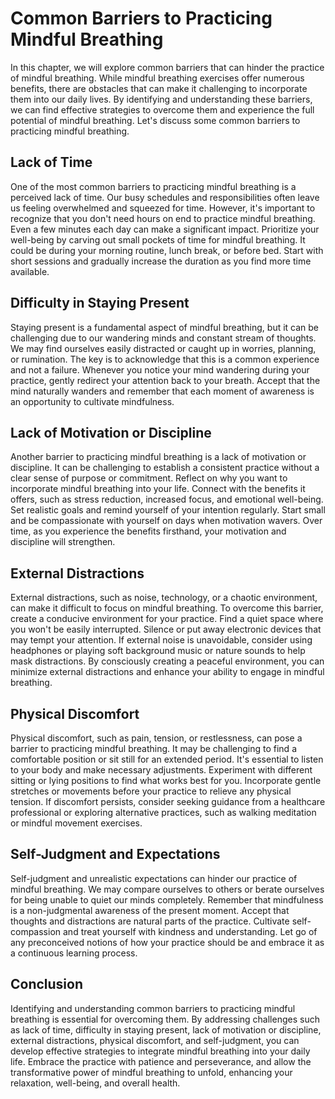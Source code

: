 # Common Barriers to Practicing Mindful Breathing

In this chapter, we will explore common barriers that can hinder the practice of mindful breathing. While mindful breathing exercises offer numerous benefits, there are obstacles that can make it challenging to incorporate them into our daily lives. By identifying and understanding these barriers, we can find effective strategies to overcome them and experience the full potential of mindful breathing. Let's discuss some common barriers to practicing mindful breathing.

## Lack of Time

One of the most common barriers to practicing mindful breathing is a perceived lack of time. Our busy schedules and responsibilities often leave us feeling overwhelmed and squeezed for time. However, it's important to recognize that you don't need hours on end to practice mindful breathing. Even a few minutes each day can make a significant impact. Prioritize your well-being by carving out small pockets of time for mindful breathing. It could be during your morning routine, lunch break, or before bed. Start with short sessions and gradually increase the duration as you find more time available.

## Difficulty in Staying Present

Staying present is a fundamental aspect of mindful breathing, but it can be challenging due to our wandering minds and constant stream of thoughts. We may find ourselves easily distracted or caught up in worries, planning, or rumination. The key is to acknowledge that this is a common experience and not a failure. Whenever you notice your mind wandering during your practice, gently redirect your attention back to your breath. Accept that the mind naturally wanders and remember that each moment of awareness is an opportunity to cultivate mindfulness.

## Lack of Motivation or Discipline

Another barrier to practicing mindful breathing is a lack of motivation or discipline. It can be challenging to establish a consistent practice without a clear sense of purpose or commitment. Reflect on why you want to incorporate mindful breathing into your life. Connect with the benefits it offers, such as stress reduction, increased focus, and emotional well-being. Set realistic goals and remind yourself of your intention regularly. Start small and be compassionate with yourself on days when motivation wavers. Over time, as you experience the benefits firsthand, your motivation and discipline will strengthen.

## External Distractions

External distractions, such as noise, technology, or a chaotic environment, can make it difficult to focus on mindful breathing. To overcome this barrier, create a conducive environment for your practice. Find a quiet space where you won't be easily interrupted. Silence or put away electronic devices that may tempt your attention. If external noise is unavoidable, consider using headphones or playing soft background music or nature sounds to help mask distractions. By consciously creating a peaceful environment, you can minimize external distractions and enhance your ability to engage in mindful breathing.

## Physical Discomfort

Physical discomfort, such as pain, tension, or restlessness, can pose a barrier to practicing mindful breathing. It may be challenging to find a comfortable position or sit still for an extended period. It's essential to listen to your body and make necessary adjustments. Experiment with different sitting or lying positions to find what works best for you. Incorporate gentle stretches or movements before your practice to relieve any physical tension. If discomfort persists, consider seeking guidance from a healthcare professional or exploring alternative practices, such as walking meditation or mindful movement exercises.

## Self-Judgment and Expectations

Self-judgment and unrealistic expectations can hinder our practice of mindful breathing. We may compare ourselves to others or berate ourselves for being unable to quiet our minds completely. Remember that mindfulness is a non-judgmental awareness of the present moment. Accept that thoughts and distractions are natural parts of the practice. Cultivate self-compassion and treat yourself with kindness and understanding. Let go of any preconceived notions of how your practice should be and embrace it as a continuous learning process.

## Conclusion

Identifying and understanding common barriers to practicing mindful breathing is essential for overcoming them. By addressing challenges such as lack of time, difficulty in staying present, lack of motivation or discipline, external distractions, physical discomfort, and self-judgment, you can develop effective strategies to integrate mindful breathing into your daily life. Embrace the practice with patience and perseverance, and allow the transformative power of mindful breathing to unfold, enhancing your relaxation, well-being, and overall health.
